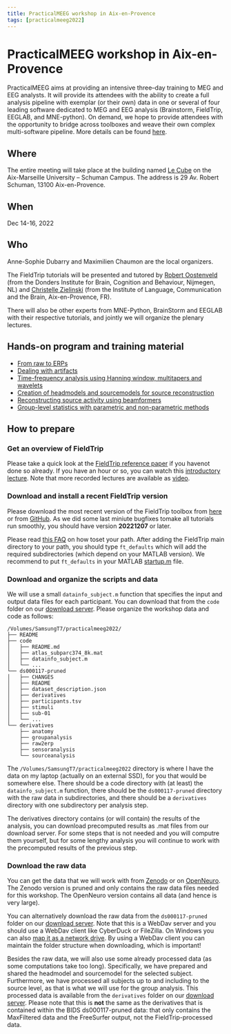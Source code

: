 ```yaml
---
title: PracticalMEEG workshop in Aix-en-Provence
tags: [practicalmeeg2022]
---
```


# PracticalMEEG workshop in Aix-en-Provence

PracticalMEEG aims at providing an intensive three–day training to MEG and EEG analysts. It will provide its attendees with the ability to create a full analysis pipeline with exemplar (or their own) data in one or several of four leading software dedicated to MEG and EEG analysis (Brainstorm, FieldTrip, EEGLAB, and MNE-python). On demand, we hope to provide attendees with the opportunity to bridge across toolboxes and weave their own complex multi-software pipeline. More details can be found [here](https://practicalmeeg2022.org).

## Where

The entire meeting will take place at the building named [Le Cube](https://www.univ-amu.fr/fr/public/le-cube-presentation) on the Aix-Marseille University – Schuman Campus. The address is 29 Av. Robert Schuman, 13100 Aix-en-Provence.

## When

Dec 14-16, 2022

## Who

Anne-Sophie Dubarry and Maximilien Chaumon are the local organizers.

The FieldTrip tutorials will be presented and tutored by [Robert Oostenveld](https://www.ru.nl/en/people/oostenveld-r) (from the Donders Institute for Brain, Cognition and Behaviour, Nijmegen, NL) and [Christelle Zielinski](https://www.lpl-aix.fr/contact/christelle-zielinski/) (from the Institute of Language, Communication and the Brain, Aix-en-Provence, FR).

There will also be other experts from MNE-Python, BrainStorm and EEGLAB with their respective tutorials, and jointly we will organize the plenary lectures.

## Hands-on program and training material

- [From raw to ERPs](/workshop/practicalmeeg2022/handson_raw2erp)
- [Dealing with artifacts](/workshop/practicalmeeg2022/handson_artifacts)
- [Time-frequency analysis using Hanning window, multitapers and wavelets](/workshop/practicalmeeg2022/handson_sensoranalysis)
- [Creation of headmodels and sourcemodels for source reconstruction](/workshop/practicalmeeg2022/handson_anatomy)
- [Reconstructing source activity using beamformers](/workshop/practicalmeeg2022/handson_sourceanalysis)
- [Group-level statistics with parametric and non-parametric methods](/workshop/practicalmeeg2022/handson_groupanalysis)
 
## How to prepare

### Get an overview of FieldTrip

Please take a quick look at the [FieldTrip reference paper](https://doi.org/10.1155/2011/156869) if you havenot done so already. If you have an hour or so, you can watch this [introductory lecture](https://www.youtube.com/watch?v=7B4rDZYwQLM). Note that more recorded lectures are available as [video](/video).

### Download and install a recent FieldTrip version

Please download the most recent version of the FieldTrip toolbox from [here](https://www.fieldtriptoolbox.org/download/) or from [GitHub](https://github.com/fieldtrip/fieldtrip/tags). As we did some last miniute bugfixes tomake all tutorials run smoothly, you should have version **20221207** or later.

Please read [this FAQ](/faq/should_i_add_fieldtrip_with_all_subdirectories_to_my_matlab_path/) on how toset your path. After adding the FieldTrip main directory to your path, you should type `ft_defaults` which will add the required subdirectories (which depend on your MATLAB version). We recommend to put `ft_defaults` in your MATLAB [startup.m](https://nl.mathworks.com/help/matlab/ref/startup.html) file.

### Download and organize the scripts and data

We will use a small `datainfo_subject.m` function that specifies the input and output data files for each participant. You can download that from the `code` folder on our [download server](https://download.fieldtriptoolbox.org/workshop/practicalmeeg2022/). Please organize the workshop data and code as follows:

    /Volumes/SamsungT7/practicalmeeg2022/
    ├── README
    ├── code
    │   ├── README.md
    │   ├── atlas_subparc374_8k.mat
    │   ├── datainfo_subject.m
    │   └── ...
    └── ds000117-pruned
    │   ├── CHANGES
    │   ├── README
    │   ├── dataset_description.json
    │   ├── derivatives
    │   ├── participants.tsv
    │   ├── stimuli
    │   ├── sub-01
    │   └── ...
    └── derivatives
        ├── anatomy
        ├── groupanalysis
        ├── raw2erp
        ├── sensoranalysis
        └── sourceanalysis

The `/Volumes/SamsungT7/practicalmeeg2022` directory is where I have the data on my laptop (actually on an external SSD), for you that would be somewhere else. There should be a code directory with (at least) the `datainfo_subject.m` function, there should be the `ds000117-pruned` directory with the raw data in subdirectories, and there should be a `derivatives` directory with one subdirectory per analysis step.

The derivatives directory contains (or will contain) the results of the analysis, you can download precomputed results as .mat files from our download server. For some steps that is not needed and you will computre them yourself, but for some lengthy analysis you will continue to work with the precomputed results of the previous step.

### Download the raw data

You can get the data that we will work with from [Zenodo](https://doi.org/10.5281/zenodo.7405048) or on [OpenNeuro](https://doi.org/10.18112/openneuro.ds000117.v1.0.5). The Zenodo version is pruned and only contains the raw data files needed for this workshop. The OpenNeuro version contains all data (and hence is very large).

You can alternatively download the raw data from the `ds000117-pruned` folder on our [download server](https://download.fieldtriptoolbox.org/workshop/practicalmeeg2022/). Note that this is a WebDav server and you should use a WebDav client like CyberDuck or FileZilla. On Windows you can also [map it as a network drive](https://www.maketecheasier.com/map-webdav-drive-windows10/). By using a WebDav client you can maintain the folder structure when downloading, which is important!

Besides the raw data, we will also use some already processed data (as some computations take too long). Specifically, we have prepared and shared the headmodel and sourcemodel for the selected subject. Furthermore, we have processed all subjects up to and including to the source level, as that is what we will use for the group analysis. This processed data is available from the `derivatives` folder on our [download server](https://download.fieldtriptoolbox.org/workshop/practicalmeeg2022/). Please note that this is **not** the same as the derivatives that is contained within the BIDS ds000117-pruned data: that only contains the MaxFiltered data and the FreeSurfer output, not the FieldTrip-processed data.




 
